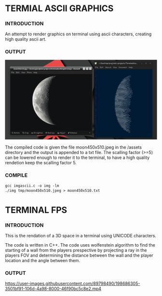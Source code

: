 


# TERMIAL ASCII GRAPHICS

### INTRODUCTION

An attempt to render graphics on terminal using ascii characters, creating high quality ascii art.  

### OUTPUT

![test](assets/moon450x510test.png)

The compiled code is given the file moon450x510.jpeg in the /assets directory and the output is appended to a txt file. The scalling factor (>=5) can be lowered enough to render it to the terminal, to have a high quality rendetion keep the scalling factor 5. 

### COMPILE 

```shell
gcc imgascii.c -o img -lm
./img tmp/moon450x510.jpeg > moon450x510.txt
```


# TERMINAL FPS

### INTRODUCTION

This is the rendation of a 3D space in a terminal using UNICODE characters. 

The code is written in C++. The code uses wolfenstein algorithm to find the starting of a wall from the players prespective by projecting a ray in the players FOV and determining the distance between the wall and the player location and the angle between them.


### OUTPUT

https://user-images.githubusercontent.com/89798490/198686305-3501bf91-106d-4a98-8000-46f90bc5c8e2.mp4


